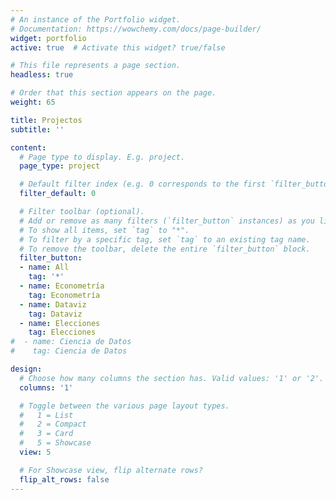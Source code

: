 ```yaml
---
# An instance of the Portfolio widget.
# Documentation: https://wowchemy.com/docs/page-builder/
widget: portfolio
active: true  # Activate this widget? true/false

# This file represents a page section.
headless: true

# Order that this section appears on the page.
weight: 65

title: Projectos
subtitle: ''

content:
  # Page type to display. E.g. project.
  page_type: project

  # Default filter index (e.g. 0 corresponds to the first `filter_button` instance below).
  filter_default: 0

  # Filter toolbar (optional).
  # Add or remove as many filters (`filter_button` instances) as you like.
  # To show all items, set `tag` to "*".
  # To filter by a specific tag, set `tag` to an existing tag name.
  # To remove the toolbar, delete the entire `filter_button` block.
  filter_button:
  - name: All
    tag: '*'
  - name: Econometría
    tag: Econometría
  - name: Dataviz
    tag: Dataviz
  - name: Elecciones
    tag: Elecciones
#  - name: Ciencia de Datos
#    tag: Ciencia de Datos

design:
  # Choose how many columns the section has. Valid values: '1' or '2'.
  columns: '1'

  # Toggle between the various page layout types.
  #   1 = List
  #   2 = Compact
  #   3 = Card
  #   5 = Showcase
  view: 5

  # For Showcase view, flip alternate rows?
  flip_alt_rows: false
---
```

